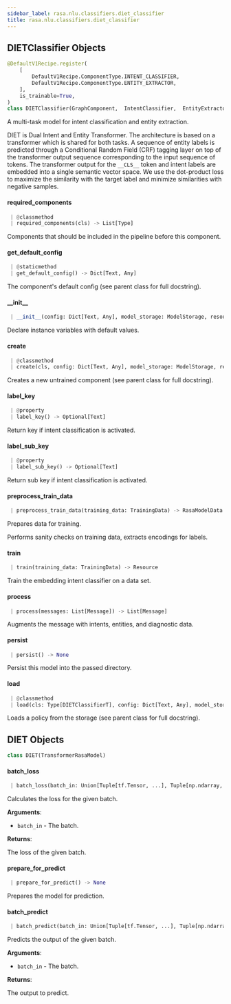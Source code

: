 ```yaml
---
sidebar_label: rasa.nlu.classifiers.diet_classifier
title: rasa.nlu.classifiers.diet_classifier
---
```

## DIETClassifier Objects

```python
@DefaultV1Recipe.register(
    [
        DefaultV1Recipe.ComponentType.INTENT_CLASSIFIER,
        DefaultV1Recipe.ComponentType.ENTITY_EXTRACTOR,
    ],
    is_trainable=True,
)
class DIETClassifier(GraphComponent,  IntentClassifier,  EntityExtractorMixin)
```

A multi-task model for intent classification and entity extraction.

DIET is Dual Intent and Entity Transformer.
The architecture is based on a transformer which is shared for both tasks.
A sequence of entity labels is predicted through a Conditional Random Field (CRF)
tagging layer on top of the transformer output sequence corresponding to the
input sequence of tokens. The transformer output for the ``__CLS__`` token and
intent labels are embedded into a single semantic vector space. We use the
dot-product loss to maximize the similarity with the target label and minimize
similarities with negative samples.

#### required\_components

```python
 | @classmethod
 | required_components(cls) -> List[Type]
```

Components that should be included in the pipeline before this component.

#### get\_default\_config

```python
 | @staticmethod
 | get_default_config() -> Dict[Text, Any]
```

The component&#x27;s default config (see parent class for full docstring).

#### \_\_init\_\_

```python
 | __init__(config: Dict[Text, Any], model_storage: ModelStorage, resource: Resource, execution_context: ExecutionContext, index_label_id_mapping: Optional[Dict[int, Text]] = None, entity_tag_specs: Optional[List[EntityTagSpec]] = None, model: Optional[RasaModel] = None, sparse_feature_sizes: Optional[Dict[Text, Dict[Text, List[int]]]] = None) -> None
```

Declare instance variables with default values.

#### create

```python
 | @classmethod
 | create(cls, config: Dict[Text, Any], model_storage: ModelStorage, resource: Resource, execution_context: ExecutionContext) -> DIETClassifier
```

Creates a new untrained component (see parent class for full docstring).

#### label\_key

```python
 | @property
 | label_key() -> Optional[Text]
```

Return key if intent classification is activated.

#### label\_sub\_key

```python
 | @property
 | label_sub_key() -> Optional[Text]
```

Return sub key if intent classification is activated.

#### preprocess\_train\_data

```python
 | preprocess_train_data(training_data: TrainingData) -> RasaModelData
```

Prepares data for training.

Performs sanity checks on training data, extracts encodings for labels.

#### train

```python
 | train(training_data: TrainingData) -> Resource
```

Train the embedding intent classifier on a data set.

#### process

```python
 | process(messages: List[Message]) -> List[Message]
```

Augments the message with intents, entities, and diagnostic data.

#### persist

```python
 | persist() -> None
```

Persist this model into the passed directory.

#### load

```python
 | @classmethod
 | load(cls: Type[DIETClassifierT], config: Dict[Text, Any], model_storage: ModelStorage, resource: Resource, execution_context: ExecutionContext, **kwargs: Any, ,) -> DIETClassifierT
```

Loads a policy from the storage (see parent class for full docstring).

## DIET Objects

```python
class DIET(TransformerRasaModel)
```

#### batch\_loss

```python
 | batch_loss(batch_in: Union[Tuple[tf.Tensor, ...], Tuple[np.ndarray, ...]]) -> tf.Tensor
```

Calculates the loss for the given batch.

**Arguments**:

- `batch_in` - The batch.
  

**Returns**:

  The loss of the given batch.

#### prepare\_for\_predict

```python
 | prepare_for_predict() -> None
```

Prepares the model for prediction.

#### batch\_predict

```python
 | batch_predict(batch_in: Union[Tuple[tf.Tensor, ...], Tuple[np.ndarray, ...]]) -> Dict[Text, tf.Tensor]
```

Predicts the output of the given batch.

**Arguments**:

- `batch_in` - The batch.
  

**Returns**:

  The output to predict.

